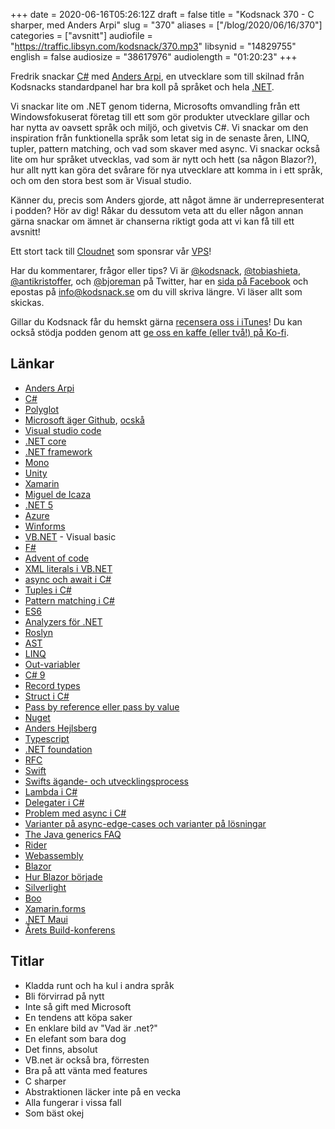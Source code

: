 +++
date = 2020-06-16T05:26:12Z
draft = false
title = "Kodsnack 370 - C sharper, med Anders Arpi"
slug = "370"
aliases = ["/blog/2020/06/16/370"]
categories = ["avsnitt"]
audiofile = "https://traffic.libsyn.com/kodsnack/370.mp3"
libsynid = "14829755"
english = false
audiosize = "38617976"
audiolength = "01:20:23" 
+++

Fredrik snackar [C#](https://en.wikipedia.org/wiki/C_Sharp_%28programming_language%29) med [Anders Arpi](https://www.linkedin.com/in/anders-arpi-423a4a69/?originalSubdomain=se), en utvecklare som till skilnad från Kodsnacks standardpanel har bra koll på språket och hela [.NET](https://en.wikipedia.org/wiki/.NET_Framework).

Vi snackar lite om .NET genom tiderna, Microsofts omvandling från ett Windowsfokuserat företag till ett som gör produkter utvecklare gillar och har nytta av oavsett språk och miljö, och givetvis C#. Vi snackar om den inspiration från funktionella språk som letat sig in de senaste åren, LINQ, tupler, pattern matching, och vad som skaver med async. Vi snackar också lite om hur språket utvecklas, vad som är nytt och hett (sa någon Blazor?), hur allt nytt kan göra det svårare för nya utvecklare att komma in i ett språk, och om den stora best som är Visual studio. 

Känner du, precis som Anders gjorde, att något ämne är underrepresenterat i podden? Hör av dig! Råkar du dessutom veta att du eller någon annan gärna snackar om ämnet är chanserna riktigt goda att vi kan få till ett avsnitt!

Ett stort tack till [Cloudnet](http://www.cloudnet.se) som sponsrar vår [VPS](http://en.wikipedia.org/wiki/Virtual_private_server)!

Har du kommentarer, frågor eller tips? Vi är [@kodsnack](https://www.twitter.com/kodsnack), [@tobiashieta](https://www.twitter.com/tobiashieta), [@antikristoffer](https://www.twitter.com/antikristoffer), och [@bjoreman](https://www.twitter.com/bjoreman) på Twitter, har en [sida på Facebook](https://www.facebook.com/kodsnack) och epostas på [info@kodsnack.se](mailto:info@kodsnack.se) om du vill skriva längre. Vi läser allt som skickas.

Gillar du Kodsnack får du hemskt gärna [recensera oss i iTunes](http://itunes.apple.com/se/podcast/kodsnack/id561631498?l=en)! Du kan också stödja podden genom att <a href="https://ko-fi.com/kodsnack" rel="payment">ge oss en kaffe (eller två!) på Ko-fi</a>.

## Länkar ##
* [Anders Arpi](https://www.linkedin.com/in/anders-arpi-423a4a69/?originalSubdomain=se)
* [C#](https://en.wikipedia.org/wiki/C_Sharp_%28programming_language%29)
* [Polyglot](https://en.wikipedia.org/wiki/Multilingualism#In_individuals)
* [Microsoft äger Github](https://en.wikipedia.org/wiki/GitHub#Acquisition_by_Microsoft), [ocskå](https://en.wikipedia.org/wiki/List_of_mergers_and_acquisitions_by_Microsoft)
* [Visual studio code](https://en.wikipedia.org/wiki/Visual_Studio_Code)
* [.NET core](https://en.wikipedia.org/wiki/.NET_Core)
* [.NET framework](https://en.wikipedia.org/wiki/.NET_Framework)
* [Mono](https://en.wikipedia.org/wiki/Mono_%28software%29)
* [Unity](https://en.wikipedia.org/wiki/Unity_%28game_engine%29)
* [Xamarin](https://en.wikipedia.org/wiki/Xamarin)
* [Miguel de Icaza](https://en.wikipedia.org/wiki/Miguel_de_Icaza)
* [.NET 5](https://devblogs.microsoft.com/dotnet/introducing-net-5/)
* [Azure](https://en.wikipedia.org/wiki/Microsoft_Azure)
* [Winforms](https://en.wikipedia.org/wiki/Windows_Forms)
* [VB.NET](https://en.wikipedia.org/wiki/Visual_Basic_.NET) - Visual basic
* [F#](https://en.wikipedia.org/wiki/F_Sharp_%28programming_language%29)
* [Advent of code](https://adventofcode.com/)
* [XML literals i VB.NET](https://docs.microsoft.com/en-us/dotnet/visual-basic/programming-guide/language-features/xml/xml-literals-overview)
* [async och await i C#](https://docs.microsoft.com/en-us/dotnet/csharp/programming-guide/concepts/async/)
* [Tuples i C#](https://docs.microsoft.com/en-us/dotnet/csharp/tuples)
* [Pattern matching i C#](https://docs.microsoft.com/en-us/dotnet/csharp/pattern-matching)
* [ES6](http://es6-features.org/#Constants)
* [Analyzers för .NET](https://docs.microsoft.com/en-us/dotnet/standard/analyzers/)
* [Roslyn](https://en.wikipedia.org/wiki/Roslyn_%28compiler%29)
* [AST](https://en.wikipedia.org/wiki/Abstract_syntax_tree)
* [LINQ](https://docs.microsoft.com/en-us/dotnet/standard/using-linq)
* [Out-variabler](https://docs.microsoft.com/en-us/dotnet/csharp/language-reference/keywords/out-parameter-modifier)
* [C# 9](https://devblogs.microsoft.com/dotnet/welcome-to-c-9-0/)
* [Record types](https://www.stevefenton.co.uk/2020/05/csharp-9-record-types/)
* [Struct i C#](https://docs.microsoft.com/en-us/dotnet/csharp/programming-guide/classes-and-structs/)
* [Pass by reference eller pass by value](https://docs.microsoft.com/en-us/dotnet/csharp/programming-guide/classes-and-structs/passing-parameters)
* [Nuget](https://en.wikipedia.org/wiki/NuGet)
* [Anders Hejlsberg](https://en.wikipedia.org/wiki/Anders_Hejlsberg)
* [Typescript](https://en.wikipedia.org/wiki/TypeScript)
* [.NET foundation](https://en.wikipedia.org/wiki/.NET_Foundation)
* [RFC](https://en.wikipedia.org/wiki/Request_for_Comments)
* [Swift](https://en.wikipedia.org/wiki/Swift_%28programming_language%29)
* [Swifts ägande- och utvecklingsprocess](https://swift.org/contributing/#participating-in-the-swift-evolution-process)
* [Lambda i C#](https://docs.microsoft.com/en-us/dotnet/csharp/programming-guide/statements-expressions-operators/lambda-expressions)
* [Delegater i C#](https://docs.microsoft.com/en-us/dotnet/csharp/tour-of-csharp/delegates)
* [Problem med async i C#](https://markheath.net/post/async-antipatterns)
* [Varianter på async-edge-cases och varianter på lösningar](https://gist.github.com/jonlabelle/841146854b23b305b50fa5542f84b20c)
* [The Java generics FAQ](http://www.angelikalanger.com/GenericsFAQ/JavaGenericsFAQ.html)
* [Rider](https://www.jetbrains.com/rider/)
* [Webassembly](https://en.wikipedia.org/wiki/WebAssembly)
* [Blazor](https://www.youtube.com/watch?v=MiLAE6HMr10&feature=youtu.be&t=31m45s)
* [Hur Blazor började](https://www.youtube.com/watch?v=MiLAE6HMr10&feature=youtu.be&t=31m45s)
* [Silverlight](https://en.wikipedia.org/wiki/Microsoft_Silverlight)
* [Boo](https://en.wikipedia.org/wiki/Boo_%28programming_language%29)
* [Xamarin.forms](https://en.wikipedia.org/wiki/Xamarin#Xamarin.Forms)
* [.NET Maui](https://devblogs.microsoft.com/dotnet/introducing-net-multi-platform-app-ui/)
* [Årets Build-konferens](https://mybuild.microsoft.com/)

## Titlar ##
* Kladda runt och ha kul i andra språk
* Bli förvirrad på nytt
* Inte så gift med Microsoft
* En tendens att köpa saker
* En enklare bild av "Vad är .net?"
* En elefant som bara dog
* Det finns, absolut
* VB.net är också bra, förresten
* Bra på att vänta med features
* C sharper
* Abstraktionen läcker inte på en vecka
* Alla fungerar i vissa fall
* Som bäst okej